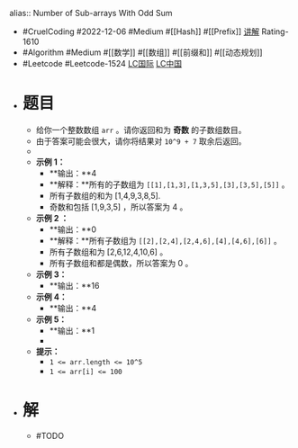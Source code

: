 alias:: Number of Sub-arrays With Odd Sum

- #CruelCoding #2022-12-06 #Medium #[[Hash]] #[[Prefix]] [讲解](https://youtu.be/kxqa90g7QcM) Rating-1610
- #Algorithm #Medium #[[数学]] #[[数组]] #[[前缀和]] #[[动态规划]]
- #Leetcode #Leetcode-1524 [LC国际](https://leetcode.com/problems/number-of-sub-arrays-with-odd-sum/) [LC中国](https://leetcode.cn/problems/number-of-sub-arrays-with-odd-sum/)
- # 题目
	- 给你一个整数数组 `arr` 。请你返回和为 **奇数** 的子数组数目。
	- 由于答案可能会很大，请你将结果对 `10^9 + 7` 取余后返回。
	-
	- **示例 1：**
		- **输出：**4
		- **解释：**所有的子数组为 `[[1],[1,3],[1,3,5],[3],[3,5],[5]]` 。
		- 所有子数组的和为 [1,4,9,3,8,5].
		- 奇数和包括 [1,9,3,5] ，所以答案为 4 。
	- **示例 2 ：**
		- **输出：**0
		- **解释：**所有子数组为 `[[2],[2,4],[2,4,6],[4],[4,6],[6]]` 。
		- 所有子数组和为 [2,6,12,4,10,6] 。
		- 所有子数组和都是偶数，所以答案为 0 。
	- **示例 3：**
		- **输出：**16
	- **示例 4：**
		- **输出：**4
	- **示例 5：**
		- **输出：**1
		-
	- **提示：**
		- `1 <= arr.length <= 10^5`
		- `1 <= arr[i] <= 100`
- # 解
	- #TODO